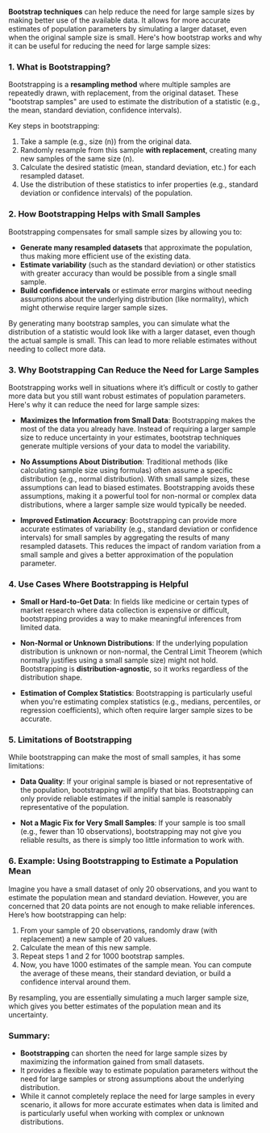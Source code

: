 **Bootstrap techniques** can help reduce the need for large sample sizes by making better use of the available data. It allows for more accurate estimates of population parameters by simulating a larger dataset, even when the original sample size is small. Here's how bootstrap works and why it can be useful for reducing the need for large sample sizes:

### 1. **What is Bootstrapping?**
Bootstrapping is a **resampling method** where multiple samples are repeatedly drawn, with replacement, from the original dataset. These "bootstrap samples" are used to estimate the distribution of a statistic (e.g., the mean, standard deviation, confidence intervals).

Key steps in bootstrapping:
1. Take a sample (e.g., size \(n\)) from the original data.
2. Randomly resample from this sample **with replacement**, creating many new samples of the same size \(n\).
3. Calculate the desired statistic (mean, standard deviation, etc.) for each resampled dataset.
4. Use the distribution of these statistics to infer properties (e.g., standard deviation or confidence intervals) of the population.

### 2. **How Bootstrapping Helps with Small Samples**
Bootstrapping compensates for small sample sizes by allowing you to:
- **Generate many resampled datasets** that approximate the population, thus making more efficient use of the existing data.
- **Estimate variability** (such as the standard deviation) or other statistics with greater accuracy than would be possible from a single small sample.
- **Build confidence intervals** or estimate error margins without needing assumptions about the underlying distribution (like normality), which might otherwise require larger sample sizes.

By generating many bootstrap samples, you can simulate what the distribution of a statistic would look like with a larger dataset, even though the actual sample is small. This can lead to more reliable estimates without needing to collect more data.

### 3. **Why Bootstrapping Can Reduce the Need for Large Samples**
Bootstrapping works well in situations where it’s difficult or costly to gather more data but you still want robust estimates of population parameters. Here's why it can reduce the need for large sample sizes:

- **Maximizes the Information from Small Data**: Bootstrapping makes the most of the data you already have. Instead of requiring a larger sample size to reduce uncertainty in your estimates, bootstrap techniques generate multiple versions of your data to model the variability.
  
- **No Assumptions About Distribution**: Traditional methods (like calculating sample size using formulas) often assume a specific distribution (e.g., normal distribution). With small sample sizes, these assumptions can lead to biased estimates. Bootstrapping avoids these assumptions, making it a powerful tool for non-normal or complex data distributions, where a larger sample size would typically be needed.

- **Improved Estimation Accuracy**: Bootstrapping can provide more accurate estimates of variability (e.g., standard deviation or confidence intervals) for small samples by aggregating the results of many resampled datasets. This reduces the impact of random variation from a small sample and gives a better approximation of the population parameter.

### 4. **Use Cases Where Bootstrapping is Helpful**
- **Small or Hard-to-Get Data**: In fields like medicine or certain types of market research where data collection is expensive or difficult, bootstrapping provides a way to make meaningful inferences from limited data.
  
- **Non-Normal or Unknown Distributions**: If the underlying population distribution is unknown or non-normal, the Central Limit Theorem (which normally justifies using a small sample size) might not hold. Bootstrapping is **distribution-agnostic**, so it works regardless of the distribution shape.
  
- **Estimation of Complex Statistics**: Bootstrapping is particularly useful when you're estimating complex statistics (e.g., medians, percentiles, or regression coefficients), which often require larger sample sizes to be accurate.

### 5. **Limitations of Bootstrapping**
While bootstrapping can make the most of small samples, it has some limitations:
- **Data Quality**: If your original sample is biased or not representative of the population, bootstrapping will amplify that bias. Bootstrapping can only provide reliable estimates if the initial sample is reasonably representative of the population.
  
- **Not a Magic Fix for Very Small Samples**: If your sample is too small (e.g., fewer than 10 observations), bootstrapping may not give you reliable results, as there is simply too little information to work with.

### 6. **Example: Using Bootstrapping to Estimate a Population Mean**
Imagine you have a small dataset of only 20 observations, and you want to estimate the population mean and standard deviation. However, you are concerned that 20 data points are not enough to make reliable inferences. Here’s how bootstrapping can help:

1. From your sample of 20 observations, randomly draw (with replacement) a new sample of 20 values.
2. Calculate the mean of this new sample.
3. Repeat steps 1 and 2 for 1000 bootstrap samples.
4. Now, you have 1000 estimates of the sample mean. You can compute the average of these means, their standard deviation, or build a confidence interval around them.

By resampling, you are essentially simulating a much larger sample size, which gives you better estimates of the population mean and its uncertainty.

### Summary:
- **Bootstrapping** can shorten the need for large sample sizes by maximizing the information gained from small datasets.
- It provides a flexible way to estimate population parameters without the need for large samples or strong assumptions about the underlying distribution.
- While it cannot completely replace the need for large samples in every scenario, it allows for more accurate estimates when data is limited and is particularly useful when working with complex or unknown distributions.